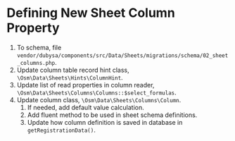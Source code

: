 # Defining New Sheet Column Property #

1. To schema, file `vendor/dubysa/components/src/Data/Sheets/migrations/schema/02_sheet_columns.php`.
2. Update column table record hint class, `\Osm\Data\Sheets\Hints\ColumnHint`.
3. Update list of read properties in column reader, `\Osm\Data\Sheets\Columns\Columns::$select_formulas`.
4. Update column class, `\Osm\Data\Sheets\Columns\Column`.
    1. If needed, add default value calculation.
    2. Add fluent method to be used in sheet schema definitions.
    3. Update how column definition is saved in database in `getRegistrationData()`.


